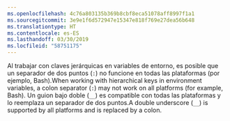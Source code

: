 ```yaml
---
ms.openlocfilehash: 4c76a803135b369b8cbf8eca51078aff8997f1a1
ms.sourcegitcommit: 3e9e1f6d572947e15347e818f769e27dea56b648
ms.translationtype: HT
ms.contentlocale: es-ES
ms.lasthandoff: 03/30/2019
ms.locfileid: "58751175"
---
```

<span data-ttu-id="7e67c-101">Al trabajar con claves jerárquicas en variables de entorno, es posible que un separador de dos puntos (`:`) no funcione en todas las plataformas (por ejemplo, Bash).</span><span class="sxs-lookup"><span data-stu-id="7e67c-101">When working with hierarchical keys in environment variables, a colon separator (`:`) may not work on all platforms (for example, Bash).</span></span> <span data-ttu-id="7e67c-102">Un guion bajo doble (`__`) es compatible con todas las plataformas y lo reemplaza un separador de dos puntos.</span><span class="sxs-lookup"><span data-stu-id="7e67c-102">A double underscore (`__`) is supported by all platforms and is replaced by a colon.</span></span>